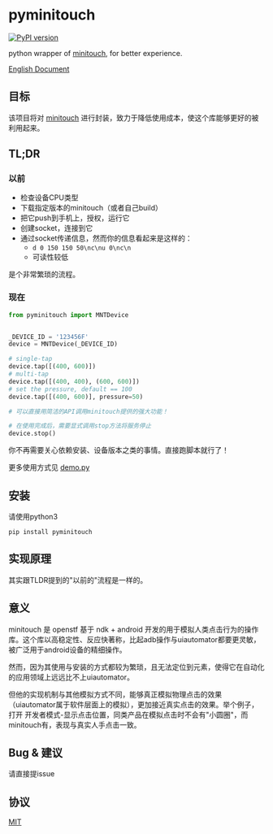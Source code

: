 # pyminitouch

[![PyPI version](https://badge.fury.io/py/pyminitouch.svg)](https://badge.fury.io/py/pyminitouch)

python wrapper of [minitouch](https://github.com/openstf/minitouch), for better experience.

[English Document](README.md)

## 目标

该项目将对 [minitouch](https://github.com/openstf/minitouch) 进行封装，致力于降低使用成本，使这个库能够更好的被利用起来。

## TL;DR

### 以前

- 检查设备CPU类型
- 下载指定版本的minitouch（或者自己build）
- 把它push到手机上，授权，运行它
- 创建socket，连接到它
- 通过socket传递信息，然而你的信息看起来是这样的：
    - `d 0 150 150 50\nc\nu 0\nc\n`
    - 可读性较低

是个非常繁琐的流程。

### 现在

```python
from pyminitouch import MNTDevice


_DEVICE_ID = '123456F'
device = MNTDevice(_DEVICE_ID)

# single-tap
device.tap([(400, 600)])
# multi-tap
device.tap([(400, 400), (600, 600)])
# set the pressure, default == 100
device.tap([(400, 600)], pressure=50)

# 可以直接用简洁的API调用minitouch提供的强大功能！

# 在使用完成后，需要显式调用stop方法将服务停止
device.stop()
```

你不再需要关心依赖安装、设备版本之类的事情。直接跑脚本就行了！

更多使用方式见 [demo.py](demo.py)

## 安装

请使用python3

```
pip install pyminitouch
```

## 实现原理

其实跟TLDR提到的"以前的"流程是一样的。

## 意义

minitouch 是 openstf 基于 ndk + android 开发的用于模拟人类点击行为的操作库。这个库以高稳定性、反应快著称，比起adb操作与uiautomator都要更灵敏，被广泛用于android设备的精细操作。

然而，因为其使用与安装的方式都较为繁琐，且无法定位到元素，使得它在自动化的应用领域上远远比不上uiautomator。

但他的实现机制与其他模拟方式不同，能够真正模拟物理点击的效果（uiautomator属于软件层面上的模拟），更加接近真实点击的效果。举个例子，打开 开发者模式-显示点击位置，同类产品在模拟点击时不会有"小圆圈"，而minitouch有，表现与真实人手点击一致。

## Bug & 建议

请直接提issue

## 协议

[MIT](LICENSE)
